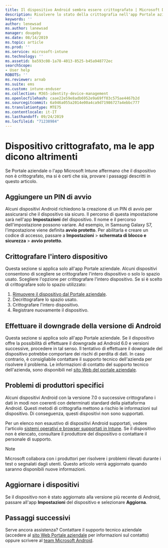 ```yaml
---
title: Il dispositivo Android sembra essere crittografato | Microsoft Docs
description: Risolvere lo stato della crittografia nell'app Portale aziendale e Microsoft Intune
keywords: ''
author: lenewsad
ms.author: lanewsad
manager: dougeby
ms.date: 08/14/2019
ms.topic: article
ms.prod: ''
ms.service: microsoft-intune
ms.technology: ''
ms.assetid: ba593c08-1a78-4013-8525-b45a948772ec
searchScope:
- User help
ROBOTS: ''
ms.reviewer: arnab
ms.suite: ems
ms.custom: intune-enduser
ms.collection: M365-identity-device-management
ms.openlocfilehash: caae22e59e8adb6952e9a69ff03c575ae4467b2d
ms.sourcegitcommit: 6a946a055a2014e00a4ca9d71986727a4ebbc777
ms.translationtype: MTE75
ms.contentlocale: it-IT
ms.lasthandoff: 09/24/2019
ms.locfileid: "71238984"
---
```

# <a name="device-encrypted-but-apps-say-otherwise"></a>Dispositivo crittografato, ma le app dicono altrimenti

Se Portale aziendale o l'app Microsoft Intune affermano che il dispositivo non è crittografato, ma si è certi che sia, provare i passaggi descritti in questo articolo.  

## <a name="add-a-startup-pin"></a>Aggiungere un PIN di avvio

Alcuni dispositivi Android richiedono la creazione di un PIN di avvio per assicurarsi che il dispositivo sia sicuro. Il percorso di questa impostazione sarà nell'app **Impostazioni** del dispositivo. Il nome e il percorso dell'impostazione possono variare. Ad esempio, in Samsung Galaxy S7, l'impostazione viene definita **avvio protetto**. Per abilitarla e creare un codice di accesso, passare a **Impostazioni** > **schermata di blocco e sicurezza** > **avvio protetto**.  

## <a name="encrypt-the-entire-device"></a>Crittografare l'intero dispositivo

Questa sezione si applica solo all'app Portale aziendale. Alcuni dispositivi consentono di scegliere se crittografare l'intero dispositivo o solo lo spazio usato. Scegliere l'opzione per crittografare l'intero dispositivo. Se si è scelto di crittografare solo lo spazio utilizzato:

1. [Rimuovere il dispositivo dal Portale aziendale](unenroll-your-device-from-intune-android.md).
2. Decrittografare lo spazio usato.  
3. Crittografare l'intero dispositivo.  
4. Registrare nuovamente il dispositivo.  

## <a name="downgrade-your-version-of-android"></a>Effettuare il downgrade della versione di Android

Questa sezione si applica solo all'app Portale aziendale. Se il dispositivo offre la possibilità di effettuare il downgrade ad Android 6.0 e versioni successive, procedere in tal senso. Il tentativo di effettuare il downgrade del dispositivo potrebbe comportare dei rischi di perdita di dati. In caso contrario, è consigliabile contattare il supporto tecnico dell'azienda per risolvere il problema. Le informazioni di contatto del supporto tecnico dell'azienda, sono disponibili nel [sito Web del portale aziendale](https://go.microsoft.com/fwlink/?linkid=2010980).  

## <a name="specific-manufacturer-issues"></a>Problemi di produttori specifici

Alcuni dispositivi Android con la versione 7.0 o successive crittografano i dati in modi non coerenti con determinati standard della piattaforma Android. Questi metodi di crittografia mettono a rischio le informazioni sul dispositivo. Di conseguenza, questi dispositivi non sono supportati.

Per un elenco non esaustivo di dispositivi Android supportati, vedere l'articolo [sistemi operativi e browser supportati in Intune](https://docs.microsoft.com/intune/supported-devices-browsers#supported-samsung-knox-standard-devices). Se il dispositivo non è elencato, consultare il produttore del dispositivo o contattare il personale di supporto.

> [!Note]
> Microsoft collabora con i produttori per risolvere i problemi rilevati durante i test o segnalati dagli utenti. Questo articolo verrà aggiornato quando saranno disponibili nuove informazioni.

## <a name="update-devices"></a>Aggiornare i dispositivi

Se il dispositivo non è stato aggiornato alla versione più recente di Android, passare all'app **Impostazioni** del dispositivo e selezionare **Aggiorna**.  

## <a name="next-steps"></a>Passaggi successivi

Serve ancora assistenza? Contattare il supporto tecnico aziendale (accedere al [sito Web Portale aziendale](https://go.microsoft.com/fwlink/?linkid=2010980) per informazioni sul contatto) oppure scrivere al <a href="mailto:wintunedroidfbk@microsoft.com?subject=I'm having trouble with enrolling my Android device&body=Describe the issue you're experiencing here.">team Microsoft Android</a>.  
